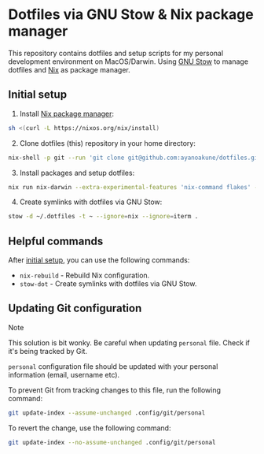 # Dotfiles via GNU Stow & Nix package manager

This repository contains dotfiles and setup scripts for my personal development environment on MacOS/Darwin. Using [GNU Stow](https://www.gnu.org/software/stow/) to manage dotfiles and [Nix](https://nixos.org/) as package manager.

## Initial setup

1. Install [Nix package manager](https://nixos.org/download/):

```sh
sh <(curl -L https://nixos.org/nix/install)
```

2. Clone dotfiles (this) repository in your home directory:

```sh
nix-shell -p git --run 'git clone git@github.com:ayanoakune/dotfiles.git .dotfiles'
```

3. Install packages and setup dotfiles:

```sh
nix run nix-darwin --extra-experimental-features 'nix-command flakes' -- switch --flake ~/.dotfiles/nix#akune'
```

4. Create symlinks with dotfiles via GNU Stow:

```sh
stow -d ~/.dotfiles -t ~ --ignore=nix --ignore=iterm .
```

## Helpful commands

After [initial setup](#initial-setup), you can use the following commands:

- `nix-rebuild` - Rebuild Nix configuration.
- `stow-dot` - Create symlinks with dotfiles via GNU Stow.

## Updating Git configuration

> [!NOTE]
> This solution is bit wonky. Be careful when updating `personal` file. Check if it's being tracked by Git.

`personal` configuration file should be updated with your personal information (email, username etc).

To prevent Git from tracking changes to this file, run the following command:

```sh
git update-index --assume-unchanged .config/git/personal
```

To revert the change, use the following command:

```sh
git update-index --no-assume-unchanged .config/git/personal
```
